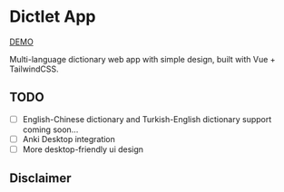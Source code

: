 # Dictlet App

[DEMO][0]

Multi-language dictionary web app with simple design, built with Vue + TailwindCSS.

## TODO

- [ ] English-Chinese dictionary and Turkish-English dictionary support coming soon...
- [ ] Anki Desktop integration
- [ ] More desktop-friendly ui design

## Disclaimer

[0]: https://dictlet-app.vercel.app/
